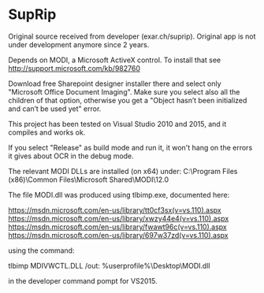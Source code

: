 SupRip
======

Original source received from developer (exar.ch/suprip). Original app is not under development anymore since 2 years.

Depends on MODI, a Microsoft ActiveX control.
To install that see http://support.microsoft.com/kb/982760

Download free Sharepoint designer installer there and select only "Microsoft Office Document Imaging". 
Make sure you select also all the children of that option, otherwise you get a "Object hasn’t been initialized and can’t be used yet" 
error.

This project has been tested on Visual Studio 2010 and 2015, and it compiles and works ok.

If you select "Release" as build mode and run it, it won't hang on the errors it gives about OCR in the debug mode.

The relevant MODI DLLs are installed (on x64) under:
  C:\Program Files (x86)\Common Files\Microsoft Shared\MODI\12.0

The file MODI.dll was produced using tlbimp.exe, documented here:

  https://msdn.microsoft.com/en-us/library/tt0cf3sx(v=vs.110).aspx
  https://msdn.microsoft.com/en-us/library/xwzy44e4(v=vs.110).aspx
  https://msdn.microsoft.com/en-us/library/fwawt96c(v=vs.110).aspx
  https://msdn.microsoft.com/en-us/library/697w37zd(v=vs.110).aspx

using the command:

  tlbimp MDIVWCTL.DLL /out: %userprofile%\Desktop\MODI.dll

in the developer command pompt for VS2015.
